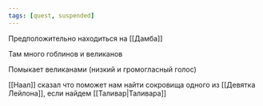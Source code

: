 ```yaml
---
tags: [quest, suspended]
---
```


Предположительно находиться на [[Дамба]]

Там много гоблинов и великанов

Помыкает великанами (низкий и громогласный голос)

[[Наал]] сказал что поможет нам найти сокровища одного из [[Девятка Лейлона]], если найдем [[Таливар|Таливара]]
